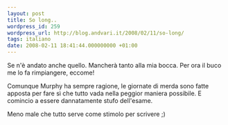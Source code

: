 ```yaml
---
layout: post
title: So long..
wordpress_id: 259
wordpress_url: http://blog.andvari.it/2008/02/11/so-long/
tags: italiano
date: 2008-02-11 18:41:44.000000000 +01:00
---
```

Se n'è andato anche quello. Mancherà tanto alla mia bocca. Per ora il buco me lo fa rimpiangere, eccome!

Comunque Murphy ha sempre ragione, le giornate di merda sono fatte apposta per fare sì che tutto vada nella peggior maniera possibile.
E comincio a essere dannatamente stufo dell'esame.

Meno male che tutto serve come stimolo per scrivere ;)
